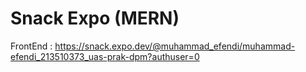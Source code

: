 # Snack Expo (MERN)

FrontEnd :
https://snack.expo.dev/@muhammad_efendi/muhammad-efendi_213510373_uas-prak-dpm?authuser=0
 
